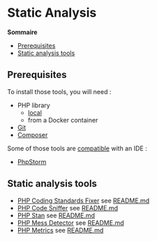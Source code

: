 # Static Analysis

**Sommaire**

- [Prerequisites](#prerequisites)
- [Static analysis tools](#static-analysis-tools)

## Prerequisites

To install those tools, you will need :
- PHP library
    - [local](https://www.php.net/downloads.php)
    - from a Docker container
- [Git](https://git-scm.com/)
- [Composer](https://getcomposer.org/)

Some of those tools are [compatible](https://www.jetbrains.com/help/phpstorm/php-code-quality-tools.html) with an IDE :
- [PhpStorm](https://www.jetbrains.com/phpstorm/)

## Static analysis tools

- [PHP Coding Standards Fixer](https://github.com/FriendsOfPHP/PHP-CS-Fixer) see [README.md](PHPCSFixer/README.md)
- [PHP Code Sniffer](https://github.com/squizlabs/PHP_CodeSniffer) see [README.md](PHPCS/README.md)
- [PHP Stan](https://github.com/phpstan/phpstan) see [README.md](PHPStan/README.md)
- [PHP Mess Detector](https://github.com/phpmd/phpmd) see [README.md](PHPMD/README.md)
- [PHP Metrics](https://github.com/phpmetrics/PhpMetrics) see [README.md](PHPMetrics/README.md)